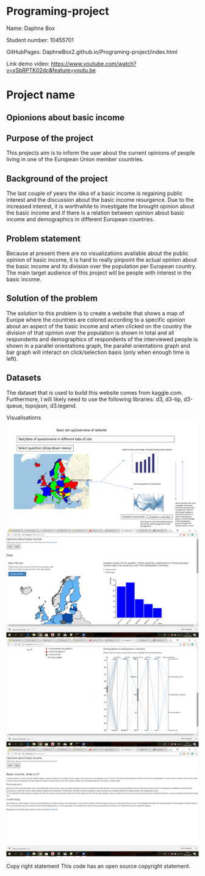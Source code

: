 # Programing-project
Name: Daphne Box

Student number: 10455701

GitHubPages: DaphneBox2.github.io/Programing-project/index.html

Link demo video: https://www.youtube.com/watch?v=xSbRPTK02dc&feature=youtu.be

# Project name
## Opionions about basic income

## Purpose of the project
This projects aim is to inform the user about the current opinions of people living in one of the European Union member countries.

## Background of the project
The last couple of years the idea of a basic income is regaining public interest and the discussion about the basic income resurgence. Due to the increased interest, it is worthwhile to investigate the brought opinion about the basic income and if there is a relation between opinion about basic income and demographics in different European countries.

## Problem statement
Because at present there are no visualizations available about the public opinion of basic income, it is hard to really pinpoint the actual opinion about the basic income and its division over the population per European country. The main target audience of this project will be people with interest in the basic income.

## Solution of the problem
The solution to this problem is to create a website that shows a map of Europe where the countries are colored according to a specific opinion about an aspect of the basic income and when clicked on the country the division of that opinion over the population is shown in total and all respondents and demographics of respondents of the interviewed people is shown in a parallel orientations graph, the parallel orientations graph and bar graph will interact on click/selection basis (only when enough time is left).

## Datasets
The dataset that is used to build this website comes from kaggle.com.
Furthermore, I will likely need to use the following libraries: d3, d3-tip, d3-queue, topojson, d3.legend.  

Visualisations
![](doc/basic_idea_webpage2.png)
![](doc/ScreenshotWebpage2.png)
![](doc/ScreenshotWebpage3.png)
![](doc/ScreenshotWebpage4.png)




Copy right statement
This code has an open source copyright statement.

